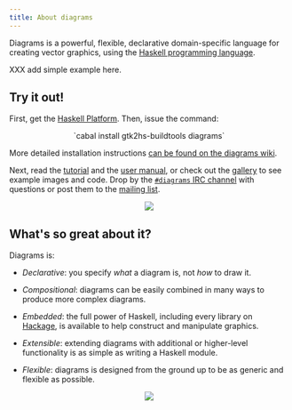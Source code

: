 ```yaml
---
title: About diagrams
---
```


Diagrams is a powerful, flexible, declarative domain-specific language
for creating vector graphics, using the
[Haskell programming language](http://haskell.org/).

XXX add simple example here.

Try it out!
-----------

First, get the
[Haskell Platform](http://hackage.haskell.org/platform/).  Then, issue
the command:

<div align="center">
`cabal install gtk2hs-buildtools diagrams`
</div>

More detailed installation instructions [can be found on the diagrams wiki](http://www.haskell.org/haskellwiki/Diagrams/Install).

Next, read the [tutorial](/tutorial/DiagramsTutorial.html) and the
[user manual](http://projects.haskell.org/diagrams/manual/diagrams-manual.html),
or check out the [gallery](/gallery.html) to see example images and
code.  Drop by the [`#diagrams` IRC channel](http://webchat.freenode.net/)
with questions or post them to the
[mailing list](http://groups.google.com/group/diagrams-discuss).

<div align="center">
<img src="/images/Paradox-small.png" style="vertical-align: middle"; />
</div>

What's so great about it?
-------------------------

Diagrams is:

* *Declarative*: you specify *what* a diagram is, not *how* to draw it.

* *Compositional*: diagrams can be easily combined in many ways to produce
   more complex diagrams.

* *Embedded*: the full power of Haskell, including every library on
   [Hackage](http://hackage.haskell.org), is available to help construct and manipulate graphics.

* *Extensible*: extending diagrams with additional or higher-level
   functionality is as simple as writing a Haskell module.

* *Flexible*: diagrams is designed from the ground up to be as generic
   and flexible as possible.

<div align="center" >
<img src="/images/Pentaflake-small.png"  style="vertical-align: middle"; />
</div>


